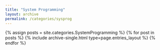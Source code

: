 ```yaml
---
title: "System Programming"
layout: archive
permalink: /categories/sysprog
---
```


{% assign posts = site.categories.SystemProgramming %}
{% for post in posts %} {% include archive-single.html type=page.entries_layout %} {% endfor %}